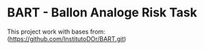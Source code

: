 # BART - Ballon Analoge Risk Task

This project work with bases from: (https://github.com/InstitutoDOr/BART.git)
